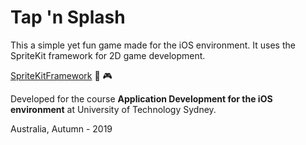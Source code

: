 # Tap 'n Splash

This a simple yet fun game made for the iOS environment. It uses the SpriteKit framework for 2D game development.

[SpriteKitFramework](https://developer.apple.com/spritekit) :space_invader: :video_game:

Developed for the course __Application Development for the iOS environment__ at University of Technology Sydney.

Australia, Autumn - 2019
